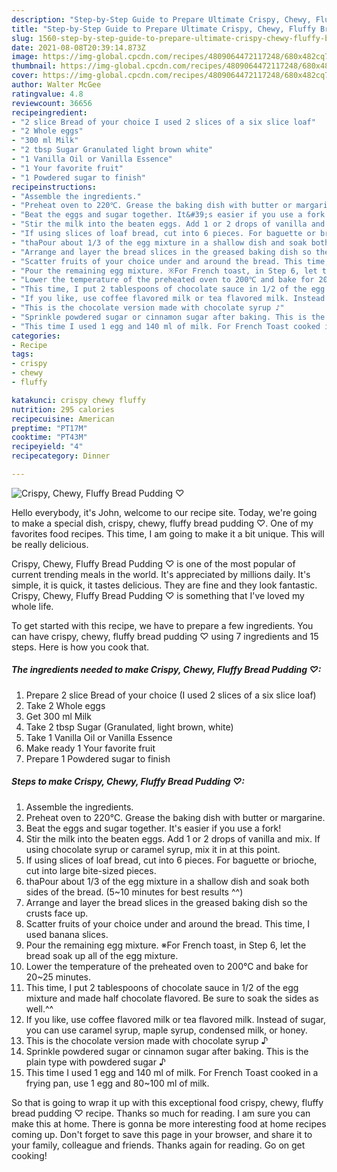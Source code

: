 ```yaml
---
description: "Step-by-Step Guide to Prepare Ultimate Crispy, Chewy, Fluffy Bread Pudding ♡"
title: "Step-by-Step Guide to Prepare Ultimate Crispy, Chewy, Fluffy Bread Pudding ♡"
slug: 1560-step-by-step-guide-to-prepare-ultimate-crispy-chewy-fluffy-bread-pudding
date: 2021-08-08T20:39:14.873Z
image: https://img-global.cpcdn.com/recipes/4809064472117248/680x482cq70/crispy-chewy-fluffy-bread-pudding-recipe-main-photo.jpg
thumbnail: https://img-global.cpcdn.com/recipes/4809064472117248/680x482cq70/crispy-chewy-fluffy-bread-pudding-recipe-main-photo.jpg
cover: https://img-global.cpcdn.com/recipes/4809064472117248/680x482cq70/crispy-chewy-fluffy-bread-pudding-recipe-main-photo.jpg
author: Walter McGee
ratingvalue: 4.8
reviewcount: 36656
recipeingredient:
- "2 slice Bread of your choice I used 2 slices of a six slice loaf"
- "2 Whole eggs"
- "300 ml Milk"
- "2 tbsp Sugar Granulated light brown white"
- "1 Vanilla Oil or Vanilla Essence"
- "1 Your favorite fruit"
- "1 Powdered sugar to finish"
recipeinstructions:
- "Assemble the ingredients."
- "Preheat oven to 220℃. Grease the baking dish with butter or margarine."
- "Beat the eggs and sugar together. It&#39;s easier if you use a fork!"
- "Stir the milk into the beaten eggs. Add 1 or 2 drops of vanilla and mix. If using chocolate syrup or caramel syrup, mix it in at this point."
- "If using slices of loaf bread, cut into 6 pieces. For baguette or brioche, cut into large bite-sized pieces."
- "thaPour about 1/3 of the egg mixture in a shallow dish and soak both sides of the bread. (5~10 minutes for best results ^^)"
- "Arrange and layer the bread slices in the greased baking dish so the crusts face up."
- "Scatter fruits of your choice under and around the bread. This time, I used banana slices."
- "Pour the remaining egg mixture. ※For French toast, in Step 6, let the bread soak up all of the egg mixture."
- "Lower the temperature of the preheated oven to 200℃ and bake for 20~25 minutes."
- "This time, I put 2 tablespoons of chocolate sauce in 1/2 of the egg mixture and made half chocolate flavored. Be sure to soak the sides as well.^^"
- "If you like, use coffee flavored milk or tea flavored milk. Instead of sugar, you can use caramel syrup, maple syrup, condensed milk, or honey."
- "This is the chocolate version made with chocolate syrup ♪"
- "Sprinkle powdered sugar or cinnamon sugar after baking. This is the plain type with powdered sugar ♪"
- "This time I used 1 egg and 140 ml of milk. For French Toast cooked in a frying pan, use 1 egg and 80~100 ml of milk."
categories:
- Recipe
tags:
- crispy
- chewy
- fluffy

katakunci: crispy chewy fluffy 
nutrition: 295 calories
recipecuisine: American
preptime: "PT17M"
cooktime: "PT43M"
recipeyield: "4"
recipecategory: Dinner

---
```



![Crispy, Chewy, Fluffy Bread Pudding ♡](https://img-global.cpcdn.com/recipes/4809064472117248/680x482cq70/crispy-chewy-fluffy-bread-pudding-recipe-main-photo.jpg)

Hello everybody, it's John, welcome to our recipe site. Today, we're going to make a special dish, crispy, chewy, fluffy bread pudding ♡. One of my favorites food recipes. This time, I am going to make it a bit unique. This will be really delicious.

Crispy, Chewy, Fluffy Bread Pudding ♡ is one of the most popular of current trending meals in the world. It's appreciated by millions daily. It's simple, it is quick, it tastes delicious. They are fine and they look fantastic. Crispy, Chewy, Fluffy Bread Pudding ♡ is something that I've loved my whole life.




To get started with this recipe, we have to prepare a few ingredients. You can have crispy, chewy, fluffy bread pudding ♡ using 7 ingredients and 15 steps. Here is how you cook that.

<!--inarticleads1-->

##### The ingredients needed to make Crispy, Chewy, Fluffy Bread Pudding ♡:

1. Prepare 2 slice Bread of your choice (I used 2 slices of a six slice loaf)
1. Take 2 Whole eggs
1. Get 300 ml Milk
1. Take 2 tbsp Sugar (Granulated, light brown, white)
1. Take 1 Vanilla Oil or Vanilla Essence
1. Make ready 1 Your favorite fruit
1. Prepare 1 Powdered sugar to finish




<!--inarticleads2-->

##### Steps to make Crispy, Chewy, Fluffy Bread Pudding ♡:

1. Assemble the ingredients.
1. Preheat oven to 220℃. Grease the baking dish with butter or margarine.
1. Beat the eggs and sugar together. It&#39;s easier if you use a fork!
1. Stir the milk into the beaten eggs. Add 1 or 2 drops of vanilla and mix. If using chocolate syrup or caramel syrup, mix it in at this point.
1. If using slices of loaf bread, cut into 6 pieces. For baguette or brioche, cut into large bite-sized pieces.
1. thaPour about 1/3 of the egg mixture in a shallow dish and soak both sides of the bread. (5~10 minutes for best results ^^)
1. Arrange and layer the bread slices in the greased baking dish so the crusts face up.
1. Scatter fruits of your choice under and around the bread. This time, I used banana slices.
1. Pour the remaining egg mixture. ※For French toast, in Step 6, let the bread soak up all of the egg mixture.
1. Lower the temperature of the preheated oven to 200℃ and bake for 20~25 minutes.
1. This time, I put 2 tablespoons of chocolate sauce in 1/2 of the egg mixture and made half chocolate flavored. Be sure to soak the sides as well.^^
1. If you like, use coffee flavored milk or tea flavored milk. Instead of sugar, you can use caramel syrup, maple syrup, condensed milk, or honey.
1. This is the chocolate version made with chocolate syrup ♪
1. Sprinkle powdered sugar or cinnamon sugar after baking. This is the plain type with powdered sugar ♪
1. This time I used 1 egg and 140 ml of milk. For French Toast cooked in a frying pan, use 1 egg and 80~100 ml of milk.




So that is going to wrap it up with this exceptional food crispy, chewy, fluffy bread pudding ♡ recipe. Thanks so much for reading. I am sure you can make this at home. There is gonna be more interesting food at home recipes coming up. Don't forget to save this page in your browser, and share it to your family, colleague and friends. Thanks again for reading. Go on get cooking!
